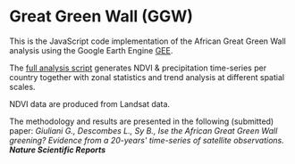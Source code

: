 # Great Green Wall (GGW)
This is the JavaScript code implementation of the African Great Green Wall analysis using the Google Earth Engine [GEE](https://earthengine.google.com).

The [full analysis script](gee_ggw.js) generates NDVI & precipitation time-series per country together with zonal statistics and trend analysis at different spatial scales.

NDVI data are produced from Landsat data.

The methodology and results are presented in the following (submitted) paper:
*Giuliani G., Descombes L., Sy B., Ise the African Great Green Wall greening? Evidence from a 20-years' time-series of satellite observations. **Nature Scientific Reports***